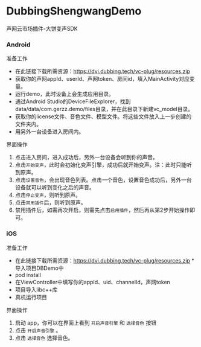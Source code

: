 # DubbingShengwangDemo
声网云市场插件-大饼变声SDK

### Android

准备工作
* 在此链接下载所需资源：https://dvi.dubbing.tech/vc-plug/resources.zip
* 获取你的声网appId、userId、声网token、房间id，填入MainActivity对应变量。
* 运行demo，此时设备上会生成应用目录。
* 通过Android Studio的DeviceFileExplorer，找到data/data/com.gerzz.demo/files目录，并在此目录下新建vc_model目录。
* 获取你的license文件、音色文件、模型文件。将这些文件放入上一步创建的文件夹内。
* 用另外一台设备进入房间内。

界面操作
1. 点击进入房间，进入成功后，另外一台设备会听到你的声音。
2. 点击`开始变声`，此时会初始化变声引擎，成功后就开始变声。注：此时只能听到原声。
3. 点击`设置音色`，会出现音色列表。点击一个音色，设置音色成功后，另外一台设备就可以听到变化之后的声音。
4. 点击`停止变声`，则听到原声。
5. 点击`禁用插件`后，则听到原声。
6. 禁用插件后，如需再次开启，则需先点击`启用插件`，然后再从第2步开始操作即可。

### iOS

准备工作
* 在此链接下载所需资源：https://dvi.dubbing.tech/vc-plug/resources.zip * 导入项目DBDemo中
* pod install
* 在ViewController中填写你的appId、uid、channelId，声网token
* 项目导入libc++库
* 真机运行项目

界面操作
1. 启动 app，你可以在界面上看到 `开启声音引擎` 和 `选择音色` 按钮
2. 点击 `开启声音引擎` 。
3. 点击 `选择音色` 选择音色。

